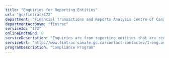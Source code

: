 ```yaml
---
title: "Enquiries for Reporting Entities"
url: "gc/fintrac/172"
department: "Financial Transactions and Reports Analysis Centre of Canada"
departmentAcronym: "fintrac"
serviceId: "172"
onlineEndtoEnd: 0
serviceDescription: "Enquiries are from reporting entities that are received by the  Government of Canada Call Centre or directly by FINTRAC and may take the form of emails, phone calls or written correspondence.  These are related to a broad range of issues from questions on reporting obligations, to providing and modifying access to reporting systems, and the registration of money services businesses."
serviceUrl: "http://www.fintrac-canafe.gc.ca/contact-contactez/1-eng.asp"
programDescription: "Compliance Program"
---
```

